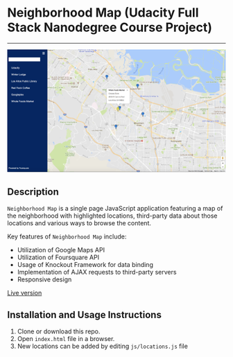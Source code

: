 # Neighborhood Map (Udacity Full Stack Nanodegree Course Project)

- - - -

![alt map](https://raw.githubusercontent.com/mariastezhko/Neighborhood-Map/master/img/map1.png)

## Description

`Neighborhood Map` is a single page JavaScript application featuring a map of the neighborhood with highlighted locations, third-party data about those locations and various ways to browse the content.

Key features of `Neighborhood Map` include:

- Utilization of Google Maps API
- Utilization of Foursquare API
- Usage of Knockout Framework for data binding
- Implementation of AJAX requests to third-party servers
- Responsive design

[Live version](https://mariastezhko.github.io/Neighborhood-Map/)

## Installation and Usage Instructions

1. Clone or download this repo.
2. Open `index.html` file in a browser.
3. New locations can be added by editing `js/locations.js` file
